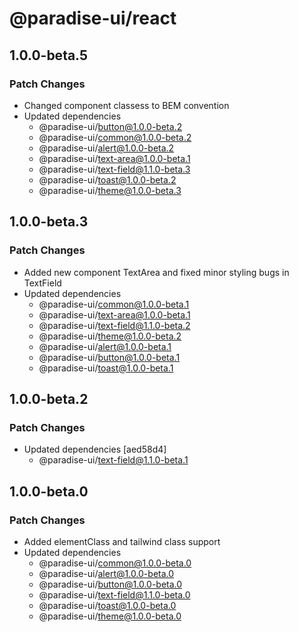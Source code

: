 # @paradise-ui/react

## 1.0.0-beta.5

### Patch Changes

- Changed component classess to BEM convention
- Updated dependencies
  - @paradise-ui/button@1.0.0-beta.2
  - @paradise-ui/common@1.0.0-beta.2
  - @paradise-ui/alert@1.0.0-beta.2
  - @paradise-ui/text-area@1.0.0-beta.1
  - @paradise-ui/text-field@1.1.0-beta.3
  - @paradise-ui/toast@1.0.0-beta.2
  - @paradise-ui/theme@1.0.0-beta.3

## 1.0.0-beta.3

### Patch Changes

- Added new component TextArea and fixed minor styling bugs in TextField
- Updated dependencies
  - @paradise-ui/common@1.0.0-beta.1
  - @paradise-ui/text-area@1.0.0-beta.1
  - @paradise-ui/text-field@1.1.0-beta.2
  - @paradise-ui/theme@1.0.0-beta.2
  - @paradise-ui/alert@1.0.0-beta.1
  - @paradise-ui/button@1.0.0-beta.1
  - @paradise-ui/toast@1.0.0-beta.1

## 1.0.0-beta.2

### Patch Changes

- Updated dependencies [aed58d4]
  - @paradise-ui/text-field@1.1.0-beta.1

## 1.0.0-beta.0

### Patch Changes

- Added elementClass and tailwind class support
- Updated dependencies
  - @paradise-ui/common@1.0.0-beta.0
  - @paradise-ui/alert@1.0.0-beta.0
  - @paradise-ui/button@1.0.0-beta.0
  - @paradise-ui/text-field@1.1.0-beta.0
  - @paradise-ui/toast@1.0.0-beta.0
  - @paradise-ui/theme@1.0.0-beta.0
